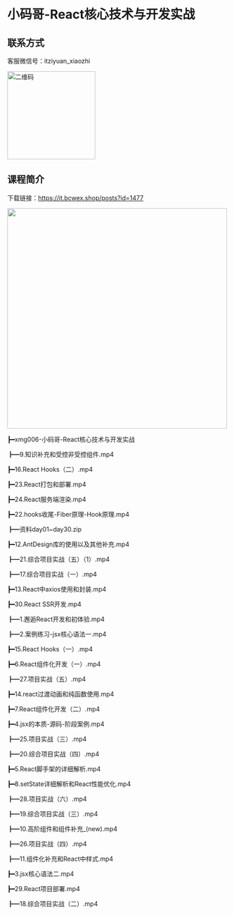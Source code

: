 # 小码哥-React核心技术与开发实战

## 联系方式

客服微信号：itziyuan_xiaozhi

<img src="https://ziyuanyun.oss-cn-guangzhou.aliyuncs.com/common/20240614073449/666b82192834a.jpg" width="200" height="200" alt="二维码">

## 课程简介

下载链接：https://it.bcwex.shop/posts?id=1477

<img src="https://ziyuanyun.oss-cn-guangzhou.aliyuncs.com/yun/20240515153944/664466c0d04b4.jpg" width="500" alt="">

  

 ┣━xmg006-小码哥-React核心技术与开发实战

 ┣━9.知识补充和受控非受控组件.mp4

 ┣━16.React Hooks（二）.mp4

 ┣━23.React打包和部署.mp4

 ┣━24.React服务端渲染.mp4

 ┣━22.hooks收尾-Fiber原理-Hook原理.mp4

 ┣━资料day01~day30.zip

 ┣━12.AntDesign库的使用以及其他补充.mp4

 ┣━21.综合项目实战（五）（1）.mp4

 ┣━17.综合项目实战（一）.mp4

 ┣━13.React中axios使用和封装.mp4

 ┣━30.React SSR开发.mp4

 ┣━1.邂逅React开发和初体验.mp4

 ┣━2.案例练习-jsx核心语法一.mp4

 ┣━15.React Hooks（一）.mp4

 ┣━6.React组件化开发（一）.mp4

 ┣━27.项目实战（五）.mp4

 ┣━14.react过渡动画和纯函数使用.mp4

 ┣━7.React组件化开发（二）.mp4

 ┣━4.jsx的本质-源码-阶段案例.mp4

 ┣━25.项目实战（三）.mp4

 ┣━20.综合项目实战（四）.mp4

 ┣━5.React脚手架的详细解析.mp4

 ┣━8.setState详细解析和React性能优化.mp4

 ┣━28.项目实战（六）.mp4

 ┣━19.综合项目实战（三）.mp4

 ┣━10.高阶组件和组件补充_(new).mp4

 ┣━26.项目实战（四）.mp4

 ┣━11.组件化补充和React中样式.mp4

 ┣━3.jsx核心语法二.mp4

 ┣━29.React项目部署.mp4

 ┣━18.综合项目实战（二）.mp4

 &nbsp;

 &nbsp;

 &nbsp;

 &nbsp;

  